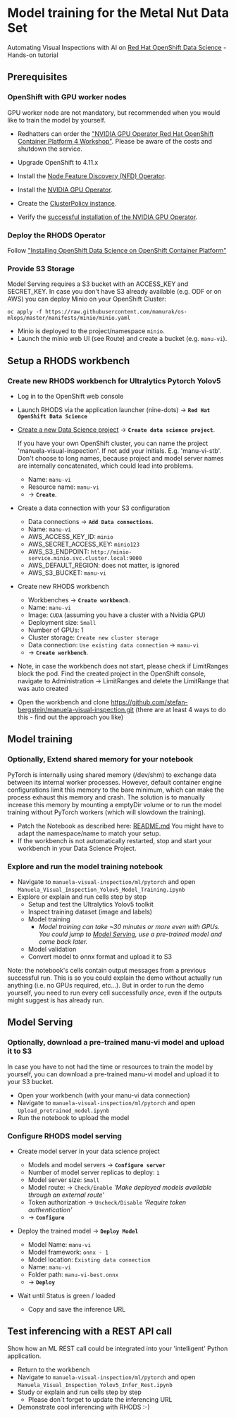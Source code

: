 # Model training for the Metal Nut Data Set
Automating Visual Inspections with AI on [Red Hat OpenShift Data Science](https://www.redhat.com/en/technologies/cloud-computing/openshift/openshift-data-science) - Hands-on tutorial

## Prerequisites

### OpenShift with GPU worker nodes 
GPU worker node are not mandatory, but recommended when you would like to train the model by yourself.

- Redhatters can order the ["NVIDIA GPU Operator Red Hat OpenShift Container Platform 4 Workshop"](https://demo.redhat.com/catalog?search=Nvidia). Please be aware of the costs and shutdown the service.

- Upgrade OpenShift to 4.11.x

- Install the [Node Feature Discovery (NFD) Operator](https://docs.nvidia.com/datacenter/cloud-native/gpu-operator/openshift/install-nfd.html#installing-the-node-feature-discovery-nfd-operator).

- Install the [NVIDIA GPU Operator](https://docs.nvidia.com/datacenter/cloud-native/gpu-operator/openshift/install-gpu-ocp.html#installing-the-nvidia-gpu-operator).

- Create the [ClusterPolicy instance](https://docs.nvidia.com/datacenter/cloud-native/gpu-operator/openshift/install-gpu-ocp.html#create-the-clusterpolicy-instance).

- Verify the [successful installation of the NVIDIA GPU Operator](
https://docs.nvidia.com/datacenter/cloud-native/gpu-operator/openshift/install-gpu-ocp.html#verify-the-successful-installation-of-the-nvidia-gpu-operator).

### Deploy the RHODS Operator
Follow ["Installing OpenShift Data Science on OpenShift Container Platform"](https://access.redhat.com/documentation/en-us/red_hat_openshift_data_science_self-managed/1.22/html-single/installing_openshift_data_science_self-managed/index#installing-openshift-data-science-on-openshift-container-platform_install)


### Provide S3 Storage
Model Serving requires a S3 bucket with an ACCESS_KEY and SECRET_KEY. In case you don't have S3 already available (e.g. ODF or on AWS) you can deploy Minio on your OpenShift Cluster:

```         
oc apply -f https://raw.githubusercontent.com/mamurak/os-mlops/master/manifests/minio/minio.yaml
```

- Minio is deployed to the project/namespace `minio`.
- Launch the minio web UI (see Route) and create a bucket (e.g. `manu-vi`).


## Setup a RHODS workbench

### Create new RHODS workbench for Ultralytics Pytorch Yolov5

- Log in to the OpenShift web console
- Launch RHODS via the application launcher (nine-dots) -> **`Red Hat OpenShift Data Science`**
- [Create a new Data Science project](../images/create-data-science-workbench-gpu-cuda.png) -> **`Create data science project`**.

  If you have your own OpenShift cluster, you can name the project 'manuela-visual-inspection'. If not add your initials. E.g. 'manu-vi-stb'.
  Don't choose to long names, because project and model server names are internally concatenated, which could lead into problems.

  - Name: `manu-vi`
  - Resource name: `manu-vi`
  - -> **`Create`**.

- Create a data connection with your S3 configuration
  - Data connections -> **`Add Data connections`**.
  - Name: `manu-vi`
  - AWS_ACCESS_KEY_ID: `minio`
  - AWS_SECRET_ACCESS_KEY: `minio123`
  - AWS_S3_ENDPOINT: `http://minio-service.minio.svc.cluster.local:9000`
  - AWS_DEFAULT_REGION: does not matter, is ignored
  - AWS_S3_BUCKET: `manu-vi`

- Create new RHODS workbench
  - Workbenches -> **`Create workbench`**.
  - Name: `manu-vi`
  - Image: `CUDA` (assuming you have a cluster with a Nvidia GPU)
  - Deployment size: `Small`
  - Number of GPUs: 1  
  - Cluster storage: `Create new cluster storage`
  - Data connection: `Use existing data connection` -> `manu-vi`
  - -> **`Create workbench`**.

- Note, in case the workbench does not start, please check if LimitRanges block the pod.  Find the created project in the OpenShift console, navigate to Administration -> LimitRanges and delete the LimitRange that was auto created

- Open the workbench and clone https://github.com/stefan-bergstein/manuela-visual-inspection.git (there are at least 4 ways to do this - find out the approach you like)

## Model training

### Optionally, Extend shared memory for your notebook

  PyTorch is internally using shared memory (/dev/shm) to exchange data between its internal worker processes. However, default container engine configurations limit this memory to the bare minimum, which can make the process exhaust this memory and crash. The solution is to manually increase this memory by mounting a emptyDir volume or to run the model training without PyTorch workers (which will slowdown the training).

  - Patch the Notebook as described here: [README.md](pytorch/README.md) You might have to adapt the namespace/name to match your setup.
  - If the workbench is not automatically restarted, stop and start your workbench in your Data Science Project.

### Explore and run the model training notebook
- Navigate to `manuela-visual-inspection/ml/pytorch` and open  `Manuela_Visual_Inspection_Yolov5_Model_Training.ipynb`
- Explore or explain and run cells step by step
  - Setup and test the Ultralytics Yolov5 toolkit
  - Inspect training dataset (image and labels)  
  - Model training
    - *Model training can take ~30 minutes or more even with GPUs. You could jump to [Model Serving](#model-serving), use a pre-trained model and come back later.* 
  - Model validation
  - Convert model to onnx format and upload it to S3

Note: the notebook's cells contain output messages from a previous successful run. This is so you could explain the demo without actually run anything (i.e. no GPUs required, etc...). But in order to run the demo yourself, you need to run every cell successfully _once_, even if the outputs might suggest is has already run.

## Model Serving

### Optionally, download a pre-trained manu-vi model and upload it to S3
In case you have to not had the time or resources to train the model by yourself, you can download a pre-trained manu-vi model and upload it to your S3 bucket.
- Open your workbench (with your manu-vi data connection)
- Navigate to `manuela-visual-inspection/ml/pytorch` and open `Upload_pretrained_model.ipynb`
- Run the notebook to upload the model

### Configure RHODS model serving
- Create model server in your data science project
  - Models and model servers ->  **`Configure server`**
  - Number of model server replicas to deploy: `1`
  - Model server size: `Small`
  - Model route: -> `Check/Enable` *'Make deployed models available through an external route'*
  - Token authorization ->  `Uncheck/Disable` *'Require token authentication'*
  - -> **`Configure`**

- Deploy the trained model -> **`Deploy Model`**
  - Model Name: `manu-vi`
  - Model framework: `onnx - 1`
  - Model location: `Existing data connection`
  - Name: `manu-vi`
  - Folder path:  `manu-vi-best.onnx`
  - -> **`Deploy`**

- Wait until Status is green / loaded
  - Copy and save the inference URL

## Test inferencing with a REST API call
Show how an ML REST call could be integrated into your 'intelligent' Python application.

- Return to the workbench
- Navigate to `manuela-visual-inspection/ml/pytorch` and open  `Manuela_Visual_Inspection_Yolov5_Infer_Rest.ipynb` 
- Study or explain and run cells step by step
  - Please don´t forget to update the inferencing URL 
- Demonstrate cool inferencing with RHODS :-)   

